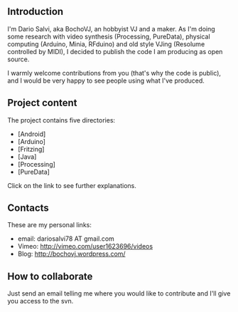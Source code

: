 Introduction
------------

I'm Dario Salvi, aka BochoVJ, an hobbyist VJ and a maker.
As I'm doing some research with video synthesis (Processing, PureData), physical computing (Arduino, Minia, RFduino) and old style VJing (Resolume controlled by MIDI), I decided to publish the code I am producing as open source.

I warmly welcome contributions from you (that's why the code is public), and I would be very happy to see people using what I've produced.

Project content
---------------

The project contains five directories:

* [Android]
* [Arduino]
* [Fritzing]
* [Java]
* [Processing]
* [PureData]

Click on the link to see further explanations.

Contacts
--------

These are my personal links:

* email: dariosalvi78 AT gmail.com
* Vimeo: http://vimeo.com/user1623696/videos
* Blog: http://bochovj.wordpress.com/

How to collaborate
------------------

Just send an email telling me where you would like to contribute and I'll give you access to the svn.
